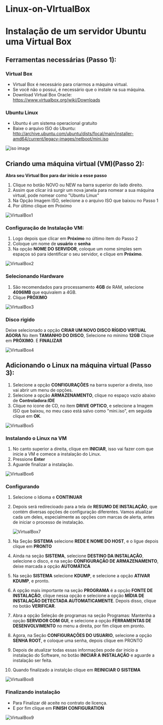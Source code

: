 # Linux-on-VIrtualBox

# Instalação de um servidor Ubuntu uma Virtual Box

## Ferramentas necessárias (Passo 1):

### Virtual Box
- Virtual Box é necessário para criarmos a máquina virtual.
- Se você não o possui, é necessário que o instale na sua máquina.
- Download Virtual Box Oracle: https://www.virtualbox.org/wiki/Downloads

### Ubuntu Linux
- Ubuntu é um sistema operacional gratuito
- Baixe o arquivo ISO do Ubuntu: http://archive.ubuntu.com/ubuntu/dists/focal/main/installer-amd64/current/legacy-images/netboot/mini.iso

![iso image](https://github.com/1saacYves/Linux-on-VIrtualBox/assets/170655155/98ecbdb2-f6a8-41e8-aca1-857903d100be)

## Criando uma máquina virtual (VM)(Passo 2):
**Abra seu Virtual Box para dar inicio a esse passo**

1. Clique no botão NOVO ou NEW na barra superior do lado direito.
2. Assim que clicar irá surgir um nova janela para nomear a sua máquina virtual, pode nomear como "Ubuntu Linux"
3. Na Opção Imagem ISO, selecione a o arquivo ISO que baixou no Passo 1
4. Por último clique em Próximo

![VirtualBox1](https://github.com/1saacYves/Linux-on-VIrtualBox/assets/170655155/4147de08-3db1-4f35-8508-90b26f37cb30)

### Configuração de Instalação VM:
1. Logo depois que clicar em **Próximo** no último item do Passo 2
2. Coloque um nome de **usuário** e **senha**
3. Na opção **NOME DO SERVIDOR**, coloque um nome simples sem espaços só para identificar o seu servidor, e clique em **Próximo**.

![VirtualBox2](https://github.com/1saacYves/Linux-on-VIrtualBox/assets/170655155/7141da90-635a-49ef-9a1e-78005c88de92)

### Selecionando Hardware
1. São recomendados para processamento **4GB** de RAM, selecione **4096MB** que equivalem a 4GB.
2. Clique **PRÓXIMO**

![VirtualBox3](https://github.com/1saacYves/Linux-on-VIrtualBox/assets/170655155/d34b93ac-2e38-49b4-8c7a-e076dc4cb3bc)

### Disco rigido
Deixe selecionado a opção **CRIAR UM NOVO DISCO RÍGIDO VIRTUAL AGORA**
No item **TAMANHO DO DISCO**, Selecione no mínimo **12GB**
Clique em **PRÓXIMO**.
E **FINALIZAR**

![VirtualBox4](https://github.com/1saacYves/Linux-on-VIrtualBox/assets/170655155/5471f4bc-3ac8-48d0-a821-8909672c3b03)

## Adicionando o Linux na máquina virtual (Passo 3):

1. Selecione a opção **CONFIGURAÇÕES** na barra superior a direita, isso vai abrir um menu de opções.
2. Selecione a opção **ARMAZENAMENTO**, clique no espaço vazio abaixo de **Controladora:IDE**
3. Clique no icone de CD, no item **DRIVE OPTICO**, e selecione a Imagem ISO que baixou, no meu caso está salvo como "mini.iso", em seguida clique em **OK**.

![VirtualBox5](https://github.com/1saacYves/Linux-on-VIrtualBox/assets/170655155/d97ae85b-1500-4731-9da0-560e9ebbcc6a)

### Instalando o Linux na VM
1. No canto superior a direita, clique em **INICIAR**, isso vai fazer com que inicie a VM e comece a instalação do Linux.
2. Pressione **Enter**
3. Aguarde finalizar a instalação.

![VirtualBox6](https://github.com/1saacYves/Linux-on-VIrtualBox/assets/170655155/992abdf5-0c0c-4d5d-bd67-86dee30055bd)

### Configurando
1. Selecione o Idioma e **CONTINUAR**
2. Depois será redirecioado para a tela de **RESUMO DE INSTALAÇÃO**, que contém diversas opções de configuração diferentes. Vamos atualizar cada um deles, especialmente as opções com marcas de alerta, antes de iniciar o processo de instalação.

   ![VirtualBox7](https://github.com/1saacYves/Linux-on-VIrtualBox/assets/170655155/8ae92783-2340-4839-863d-9f1ed16511ba)

4. Na Seção **SISTEMA** selecione **REDE E NOME DO HOST**, e o ligue depois clique em **PRONTO**
5. Ainda na seção **SISTEMA**, selecione **DESTINO DA INSTALAÇÃO**, selecione o disco, e na seção **CONFIGURAÇÃO DE ARMAZENAMENTO**, deixe marcada a opção **AUTOMÁTICA**
6. Na seção **SISTEMA** selecione **KDUMP**, e selecione a opção **ATIVAR KDUMP**, e pronto.
7. A opção mais importante na seção **PROGRAMA** é a opção **FONTE DE INSTALAÇÃO**, clique nessa opção e selecione a opção **MÍDIA DE INSTALAÇÃO DETECTADA AUTOMATICAMENTE**. Depois disso, clique no botão **VERIFICAR**.
8. Abra a opção Seleção de programas na seção Programas:
   Mantenha a opção **SERVIDOR COM GUI**, e selecione a opção **FERRAMENTAS DE DESENVOLVIMENTO** no menu a direita, por fim clique em pronto.
9. Agora, na Seção **CONFIGURAÇÕES DO USUARIO**, selecione a opção **SENHA ROOT**, e coloque uma senha, depois clique em PRONTO
10. Depois de atualizar todas essas informações pode dar inicio a instalação do Software, no botão **INICIAR A INSTALAÇÃO** e aguarde a instalação ser feita.
11. Quando finalizado a instalção clique em **REINICIAR O SISTEMA**

![VirtualBox8](https://github.com/1saacYves/Linux-on-VIrtualBox/assets/170655155/d86e8ded-2281-40ed-a37b-8f5a6e2c6db2)

### Finalizando instalação
- Para Finalizar dê aceite no contrato de licença.
- E por fim clique em **FINISH CONFIGURATION**

![VirtualBox9](https://github.com/1saacYves/Linux-on-VIrtualBox/assets/170655155/680cf450-eaaa-43cf-bc32-ab0ba5f31d10)